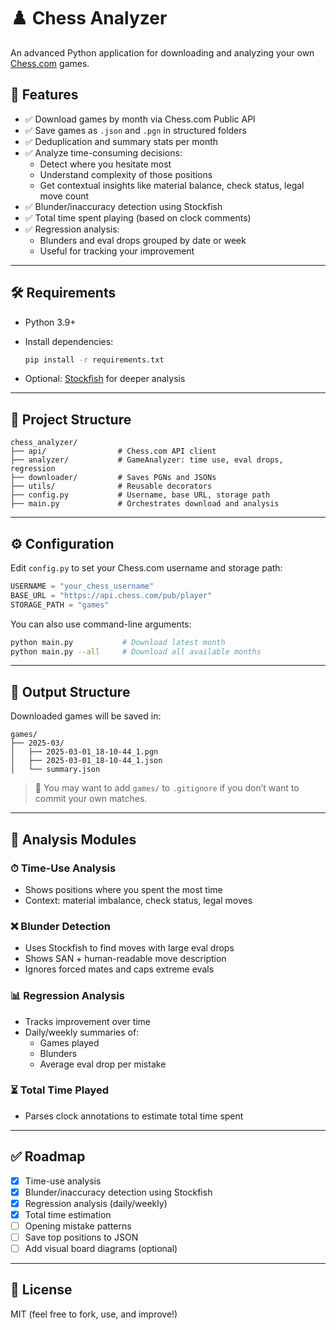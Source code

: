 
# ♟️ Chess Analyzer

An advanced Python application for downloading and analyzing your own [Chess.com](https://www.chess.com/) games.

## 🚀 Features

- ✅ Download games by month via Chess.com Public API  
- ✅ Save games as `.json` and `.pgn` in structured folders  
- ✅ Deduplication and summary stats per month  
- ✅ Analyze time-consuming decisions:
  - Detect where you hesitate most
  - Understand complexity of those positions
  - Get contextual insights like material balance, check status, legal move count  
- ✅ Blunder/inaccuracy detection using Stockfish
- ✅ Total time spent playing (based on clock comments)
- ✅ Regression analysis:
  - Blunders and eval drops grouped by date or week
  - Useful for tracking your improvement

---

## 🛠 Requirements

- Python 3.9+
- Install dependencies:

  ```bash
  pip install -r requirements.txt
  ```

- Optional: [Stockfish](https://stockfishchess.org/download/) for deeper analysis

---

## 📂 Project Structure

```
chess_analyzer/
├── api/                # Chess.com API client
├── analyzer/           # GameAnalyzer: time use, eval drops, regression
├── downloader/         # Saves PGNs and JSONs
├── utils/              # Reusable decorators
├── config.py           # Username, base URL, storage path
├── main.py             # Orchestrates download and analysis
```

---

## ⚙️ Configuration

Edit `config.py` to set your Chess.com username and storage path:

```python
USERNAME = "your_chess_username"
BASE_URL = "https://api.chess.com/pub/player"
STORAGE_PATH = "games"
```

You can also use command-line arguments:

```bash
python main.py           # Download latest month
python main.py --all     # Download all available months
```

---

## 📁 Output Structure

Downloaded games will be saved in:

```
games/
├── 2025-03/
│   ├── 2025-03-01_18-10-44_1.pgn
│   ├── 2025-03-01_18-10-44_1.json
│   └── summary.json
```

> 🔐 You may want to add `games/` to `.gitignore` if you don’t want to commit your own matches.

---

## 🧠 Analysis Modules

### ⏱ Time-Use Analysis
- Shows positions where you spent the most time
- Context: material imbalance, check status, legal moves

### ❌ Blunder Detection
- Uses Stockfish to find moves with large eval drops
- Shows SAN + human-readable move description
- Ignores forced mates and caps extreme evals

### 📊 Regression Analysis
- Tracks improvement over time
- Daily/weekly summaries of:
  - Games played
  - Blunders
  - Average eval drop per mistake

### ⏳ Total Time Played
- Parses clock annotations to estimate total time spent

---

## ✅ Roadmap

- [x] Time-use analysis  
- [x] Blunder/inaccuracy detection using Stockfish  
- [x] Regression analysis (daily/weekly)  
- [x] Total time estimation  
- [ ] Opening mistake patterns  
- [ ] Save top positions to JSON  
- [ ] Add visual board diagrams (optional)  

---

## 📜 License

MIT (feel free to fork, use, and improve!)
